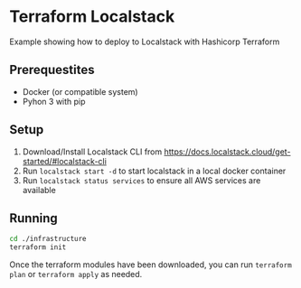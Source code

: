 # Terraform Localstack
Example showing how to deploy to Localstack with Hashicorp Terraform

## Prerequestites
- Docker (or compatible system)
- Pyhon 3 with pip

## Setup
1. Download/Install Localstack CLI from https://docs.localstack.cloud/get-started/#localstack-cli
2. Run `localstack start -d` to start localstack in a local docker container
3. Run `localstack status services` to ensure all AWS services are available

## Running

```bash
cd ./infrastructure
terraform init
```

Once the terraform modules have been downloaded, you can run `terraform plan` or `terraform apply` as needed.